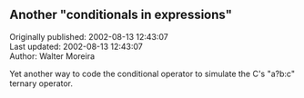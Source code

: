## Another "conditionals in expressions"  
Originally published: 2002-08-13 12:43:07  
Last updated: 2002-08-13 12:43:07  
Author: Walter Moreira  
  
Yet another way to code the conditional operator to simulate the C's "a?b:c" ternary operator.
